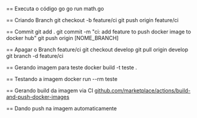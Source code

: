 == Executa o código go
go run math.go

== Criando Branch
git checkout -b feature/ci 
git push origin feature/ci

== Commit
git add .
git commit -m "ci: add feature to push docker image to docker hub"
git push origin [NOME_BRANCH]

== Apagar o Branch feature/ci 
git checkout develop 
git pull origin develop 
git branch -d feature/ci


== Gerando imagem para teste
docker build -t teste .

== Testando a imagem
docker run --rm teste

== Gerando build da imagem via CI
[github.com/marketplace/actions/build-and-push-docker-images](https://github.com/marketplace/actions/build-and-push-docker-images)


== Dando push na imagem automaticamente
